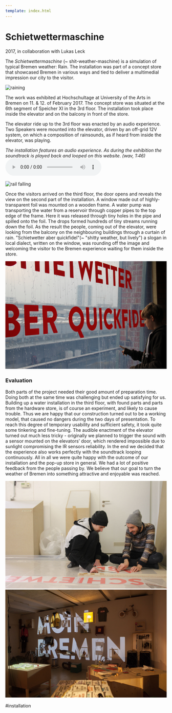 ```yaml
---
template: index.html
---
```


# Schietwettermaschine

2017, in collaboration with Lukas Leck

The *Schietwettermaschine* (~ shit-weather-maschine) is a simulation of typical Bremen weather: Rain. The installation was part of a concept store that showcased Bremen in various ways and tied to deliver a multimedial impression our city to the visitor.

![raining](Rain_02.gif)

The work was exhibited at Hochschultage at University of the Arts in Bremen on 11. & 12. of February 2017. The concept store was situated at the 6th segment of Speicher XI in the 3rd floor. The installation took place inside the elevator and on the balcony in front of the store.

The elevator ride up to the 3rd floor was enacted by an audio experience. Two Speakers were mounted into the elevator, driven by an off-grid 12V system, on which a composition of rainsounds, as if heard from inside the elevator, was playing.

*The installation features an audio experience. As during the exhibition the soundtrack is played back and looped on this website. (wav, 1:46)*
<audio src="Rain.wav" autoplay controls="controls" loop="true">The track cannot be played back in your browser.</audio>

![rail falling](frontal_and_falling.png)

Once the visitors arrived on the third floor, the door opens and reveals the view on the second part of the installation. A window made out of highly-transparent foil was mounted on a wooden frame. A water pump was transporting the water from a reservoir through copper pipes to the top edge of the frame. Here it was released through tiny holes in the pipe and spilled onto the foil. The drops formed hundreds of tiny streams running down the foil. As the result the people, coming out of the elevator, were looking from the balcony on the neighbouring buildings through a curtain of rain.
"Schietwetter aber quickfidel"(~ "shitty weather, but lively") a slogan in local dialect, written on the window, was rounding off the image and welcoming the visitor to the Bremen experience waiting for them inside the store.

![kid](kid.jpg)

### Evaluation

Both parts of the project needed their good amount of preparation time. Doing both at the same time was challenging but ended up satisfying for us. Building up a water installation in the third floor, with found parts and parts from the hardware store, is of course an experiment, and likely to cause trouble. Thus we are happy that our construction turned out to be a working model, that caused no dangers during the two days of presentation. To reach this degree of temporary usability and sufficient safety, it took quite some tinkering and fine-tuning. The audible enactment of the elevator turned out much less tricky - originally we planned to trigger the sound with a sensor mounted on the elevators’ door, which rendered impossible due to sunlight compromising the IR sensors reliability. In the end we decided that the experience also works perfectly with the soundtrack looping continuously. All in all we were quite happy with the outcome of our installation and the pop-up store in general. We had a lot of positive feedback from the people passing by. We believe that our goal to turn the weather of Bremen into something attractive and enjoyable was reached.

![construction](construction.jpg)
![store](cocept_store_inside.jpg)

#installation